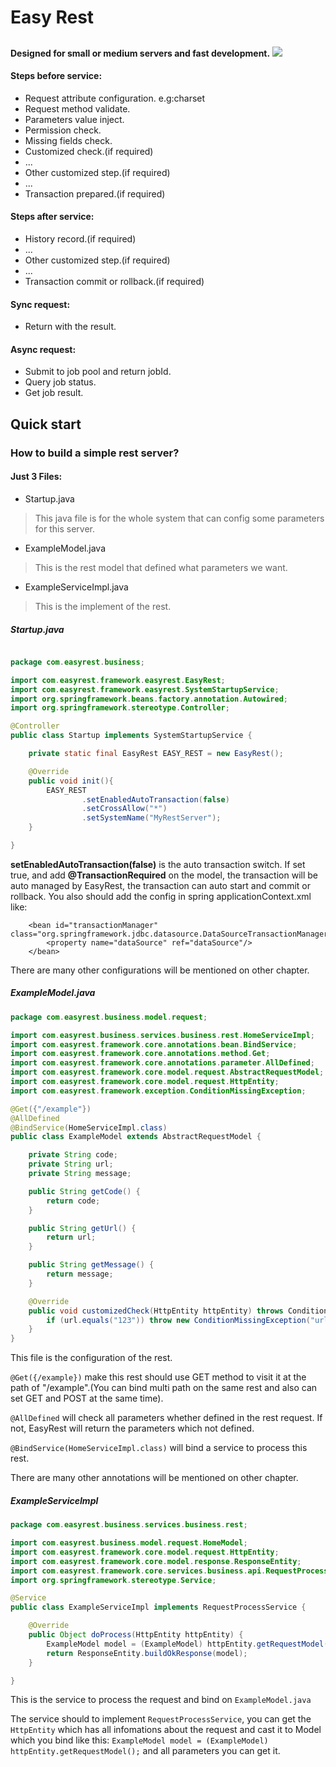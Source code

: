 # Easy Rest
## 

**Designed for small or medium servers and fast development.**
![](https://www.dbgsoftware.tech/EasyRest/EasyRestInfo.png)
 
#### Steps before service:
 * Request attribute configuration. e.g:charset
 * Request method validate.
 * Parameters value inject.
 * Permission check.
 * Missing fields check.
 * Customized check.(if required) 
 * ... 
 * Other customized step.(if required) 
 * ...
 * Transaction prepared.(if required) 

#### Steps after service:
 * History record.(if required) 
 * ...
 * Other customized step.(if required) 
 * ...
 * Transaction commit or rollback.(if required) 

#### Sync request:
 * Return with the result.
 
#### Async request:
 * Submit to job pool and return jobId.
 * Query job status.
 * Get job result.
 
## Quick start
### How to build a simple rest server?
#### Just 3 Files: 
* Startup.java
> This java file is for the whole system that can config some parameters for this server.
* ExampleModel.java
> This is the rest model that defined what parameters we want.
* ExampleServiceImpl.java
> This is the implement of the rest.

##### Startup.java

```java

package com.easyrest.business;

import com.easyrest.framework.easyrest.EasyRest;
import com.easyrest.framework.easyrest.SystemStartupService;
import org.springframework.beans.factory.annotation.Autowired;
import org.springframework.stereotype.Controller;

@Controller
public class Startup implements SystemStartupService {

    private static final EasyRest EASY_REST = new EasyRest();

    @Override
    public void init(){
        EASY_REST
                .setEnabledAutoTransaction(false)
                .setCrossAllow("*")
                .setSystemName("MyRestServer");
    }

}
```

**setEnabledAutoTransaction(false)** is the auto transaction switch. If set true, and add **@TransactionRequired** on the model, the transaction will be auto managed by EasyRest, the transaction can auto start and commit or rollback. You also should add the config in spring applicationContext.xml like:
```
	<bean id="transactionManager" class="org.springframework.jdbc.datasource.DataSourceTransactionManager">
        <property name="dataSource" ref="dataSource"/>
    </bean>
```
There are many other configurations will be mentioned on other chapter.


##### ExampleModel.java

```java
package com.easyrest.business.model.request;

import com.easyrest.business.services.business.rest.HomeServiceImpl;
import com.easyrest.framework.core.annotations.bean.BindService;
import com.easyrest.framework.core.annotations.method.Get;
import com.easyrest.framework.core.annotations.parameter.AllDefined;
import com.easyrest.framework.core.model.request.AbstractRequestModel;
import com.easyrest.framework.core.model.request.HttpEntity;
import com.easyrest.framework.exception.ConditionMissingException;

@Get({"/example"})
@AllDefined
@BindService(HomeServiceImpl.class)
public class ExampleModel extends AbstractRequestModel {

    private String code;
    private String url;
    private String message;

    public String getCode() {
        return code;
    }

    public String getUrl() {
        return url;
    }

    public String getMessage() {
        return message;
    }

    @Override
    public void customizedCheck(HttpEntity httpEntity) throws ConditionMissingException {
        if (url.equals("123")) throw new ConditionMissingException("url can not be 123");
    }
}

```
This file is the configuration of the rest.

`@Get({/example})` make this rest should use GET method to visit it at the path of "/example".(You can bind multi path on the same rest and also can set GET and POST at the same time).

`@AllDefined` will check all parameters whether defined in the rest request. If not, EasyRest will return the parameters which not defined.

`@BindService(HomeServiceImpl.class)` will bind a service to process this rest.

There are many other annotations will be mentioned on other chapter.


##### ExampleServiceImpl

```java
package com.easyrest.business.services.business.rest;

import com.easyrest.business.model.request.HomeModel;
import com.easyrest.framework.core.model.request.HttpEntity;
import com.easyrest.framework.core.model.response.ResponseEntity;
import com.easyrest.framework.core.services.business.api.RequestProcessService;
import org.springframework.stereotype.Service;

@Service
public class ExampleServiceImpl implements RequestProcessService {

    @Override
    public Object doProcess(HttpEntity httpEntity) {
        ExampleModel model = (ExampleModel) httpEntity.getRequestModel();
        return ResponseEntity.buildOkResponse(model);
    }

}

```

This is the service to process the request and bind on `ExampleModel.java` 

The service should to implement `RequestProcessService`, you can get the `HttpEntity` which has all infomations about the request and cast it to Model which you bind like this: `ExampleModel model = (ExampleModel) httpEntity.getRequestModel();` and all parameters you can get it.